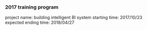 ### 2017 training program
project name: building intelligent BI system
starting time: 2017/10/23
expected ending time: 2018/04/27


